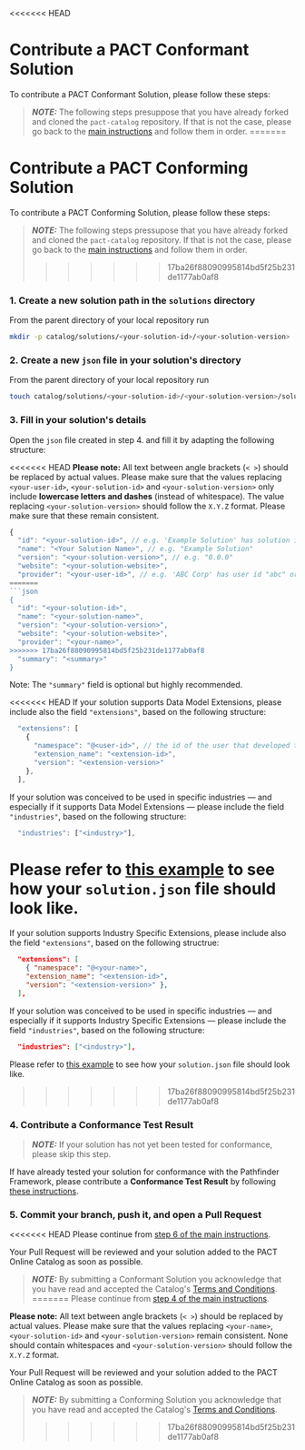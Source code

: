 <<<<<<< HEAD
# Contribute a PACT Conformant Solution

To contribute a PACT Conformant Solution, please follow these steps:

> **_NOTE:_** The following steps presuppose that you have already forked and cloned the `pact-catalog` repository. If that is not the case, please go back to the [main instructions](/README.md) and follow them in order.
=======
# Contribute a PACT Conforming Solution

To contribute a PACT Conforming Solution, please follow these steps:

> **_NOTE:_** The following steps pressupose that you have already forked and cloned the `pact-catalog` repository. If that is not the case, please go back to the [main instructions](/README.md) and follow them in order.
>>>>>>> 17ba26f88090995814bd5f25b231de1177ab0af8

### 1. Create a new solution path in the `solutions` directory

From the parent directory of your local repository run

```sh
mkdir -p catalog/solutions/<your-solution-id>/<your-solution-version>
```

### 2. Create a new `json` file in your solution's directory

From the parent directory of your local repository run

```sh
touch catalog/solutions/<your-solution-id>/<your-solution-version>/solution.json
```

### 3. Fill in your solution's details

Open the `json` file created in step 4. and fill it by adapting the following structure:

<<<<<<< HEAD
<strong>Please note:</strong> All text between angle brackets (`< >`) should be replaced by actual values. Please make sure that the values replacing `<your-user-id>`, `<your-solution-id>` and `<your-solution-version>` only include <strong>lowercase letters and dashes</strong> (instead of whitespace). The value replacing `<your-solution-version>` should follow the `X.Y.Z` format. Please make sure that these remain consistent.

```javascript
{
  "id": "<your-solution-id>", // e.g. 'Example Solution' has solution id "example-solution"
  "name": "<Your Solution Name>", // e.g. "Example Solution"
  "version": "<your-solution-version>", // e.g. "0.0.0"
  "website": "<your-solution-website>",
  "provider": "<your-user-id>", // e.g. 'ABC Corp' has user id "abc" or "abc-corp"
=======
```json
{
  "id": "<your-solution-id>",
  "name": "<your-solution-name>",
  "version": "<your-solution-version>",
  "website": "<your-solution-website>",
  "provider": "<your-name>",
>>>>>>> 17ba26f88090995814bd5f25b231de1177ab0af8
  "summary": "<summary>"
}
```

Note: The `"summary"` field is optional but highly recommended.

<<<<<<< HEAD
If your solution supports Data Model Extensions, please include also the field `"extensions"`, based on the following structure:

```javascript
  "extensions": [
    {
      "namespace": "@<user-id>", // the id of the user that developed the extension
      "extension_name": "<extension-id>",
      "version": "<extension-version>"
    },
  ],
```

If your solution was conceived to be used in specific industries — and especially if it supports Data Model Extensions — please include the field `"industries"`, based on the following structure:

```javascript
  "industries": ["<industry>"],
```

Please refer to [this example](./catalog/examples/solutions/example-solution/0.0.0/solution.json) to see how your `solution.json` file should look like.
=======
If your solution supports Industry Specific Extensions, please include also the field `"extensions"`, based on the following structrue:

```json
  "extensions": [
    { "namespace": "@<your-name>",
    "extension_name": "<extension-id>",
    "version": "<extension-version>" },
  ],
```

If your solution was conceived to be used in specific industries — and especially if it supports Industry Specific Extensions — please include the field `"industries"`, based on the following structure:

```json
  "industries": ["<industry>"],
```

Please refer to [this example](./catalog/solutions/steel-industry-solution/1.0.0/solution.json) to see how your `solution.json` file should look like.
>>>>>>> 17ba26f88090995814bd5f25b231de1177ab0af8

### 4. Contribute a Conformance Test Result

> **_NOTE:_** If your solution has not yet been tested for conformance, please skip this step.

If have already tested your solution for conformance with the Pathfinder Framework, please contribute a <strong>Conformance Test Result</strong> by following [these instructions](./CONTRIB_TEST.md).

### 5. Commit your branch, push it, and open a Pull Request

<<<<<<< HEAD
Please continue from [step 6 of the main instructions](/README.md#4-commit-and-push-your-branch).

Your Pull Request will be reviewed and your solution added to the PACT Online Catalog as soon as possible.

> **_NOTE:_** By submitting a Conformant Solution you acknowledge that you have read and accepted the Catalog's [Terms and Conditions](/catalog/legal/TERMSANDCONDITIONS.md).
=======
Please continue from [step 4 of the main instructions](/README.md#4-commit-and-push-your-branch).

<strong>Please note:</strong> All text between angle brackets (`< >`) should be replaced by actual values. Please make sure that the values replacing `<your-name>`, `<your-solution-id>` and `<your-solution-version>` remain consistent. None should contain whitespaces and `<your-solution-version>` should follow the `X.Y.Z` format.

Your Pull Request will be reviewed and your solution added to the PACT Online Catalog as soon as possible.

> **_NOTE:_** By submitting a Conforming Solution you acknowledge that you have read and accepted the Catalog's [Terms and Conditions](/catalog/legal/TERMSANDCONDITIONS.md).
>>>>>>> 17ba26f88090995814bd5f25b231de1177ab0af8
